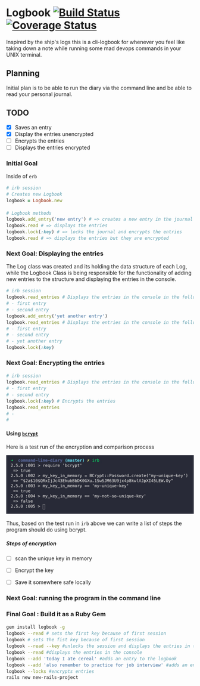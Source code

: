  # Logbook [![Build Status](https://travis-ci.org/georn/command-line-diary.svg?branch=master)](https://travis-ci.org/georn/command-line-diary) [![Coverage Status](https://coveralls.io/repos/github/georn/command-line-diary/badge.svg?branch=master)](https://coveralls.io/github/georn/command-line-diary?branch=master)

Inspired by the ship's logs this is a cli-logbook for whenever you feel like taking down a note while running some mad devops commands in your UNIX terminal.
 
## Planning

Initial plan is to be able to run the diary via the command line and be able to read your personal journal.

## TODO

- [x] Saves an entry
- [x] Display the entries unencrypted
- [ ] Encrypts the entries
- [ ] Displays the entries encrypted

### Initial Goal

Inside of `erb`

```Ruby
# irb session
# Creates new Logbook
logbook = Logbook.new

# Logbook methods
logbook.add_entry('new entry') # => creates a new entry in the journal
logbook.read # => displays the entries
logbook.lock(:key) # => locks the journal and encrypts the entries
logbook.read # => displays the entries but they are encrypted
```

### Next Goal: Displaying the entries 

The Log class was created and its holding the data structure of each Log, while the Logbook Class is being responsible for the functionality of adding new entries to the structure and displaying the entries in the console.

```Ruby
# irb session
logbook.read_entries # Displays the entries in the console in the following format
# - first entry
# - second entry
logbook.add_entry('yet another entry')
logbook.read_entries # Displays the entries in the console in the following format
# - first entry
# - second entry
# - yet another entry
logbook.lock(:key)
```

### Next Goal: Encrypting the entries

```Ruby
# irb session
logbook.read_entries # Displays the entries in the console in the following format
# - first entry
# - second entry
logbook.lock(:key) # Encrypts the entries
logbook.read_entries
# - 
# 
```

#### Using [`bcrypt`](https://github.com/codahale/bcrypt-ruby)

Here is a test run of the encryption and comparison process

![bcrypt-encryption](./img/bcrypt-encryption.jpeg)

Thus, based on the test run in `irb` above we can write a list of steps the program should do using bcrypt. 

##### Steps of encryption

- [ ] scan the unique key in memory
- [ ] Encrypt the key
- [ ] Save it somewhere safe locally


### Next Goal: running the program in the command line
### Final Goal : Build it as a Ruby Gem

```bash
gem install logbook -g
logbook --read # sets the first key because of first session
logbook # sets the fist key because of first session
logbook --read --key #unlocks the session and displays the entries in the console
logbook --read #displays the entries in the console
logbook --add 'today I ate cereal' #adds an entry to the logbook
logbook --add 'also remember to practice for job interview' #adds an entry to the logbook
logbook --locks #encrypts entries
rails new new-rails-project
```

